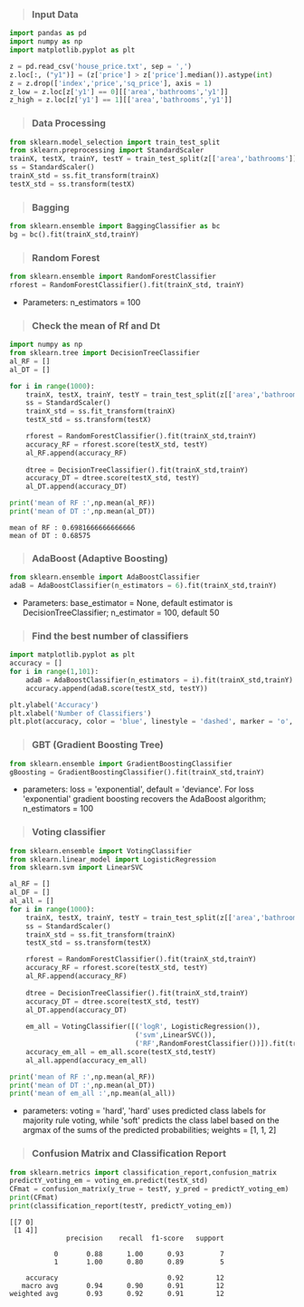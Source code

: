> ### Input Data
```python
import pandas as pd
import numpy as np
import matplotlib.pyplot as plt

z = pd.read_csv('house_price.txt', sep = ',')
z.loc[:, ("y1")] = (z['price'] > z['price'].median()).astype(int)
z = z.drop(['index','price','sq_price'], axis = 1)
z_low = z.loc[z['y1'] == 0][['area','bathrooms','y1']]
z_high = z.loc[z['y1'] == 1][['area','bathrooms','y1']]
```

> ### Data Processing
```python
from sklearn.model_selection import train_test_split
from sklearn.preprocessing import StandardScaler
trainX, testX, trainY, testY = train_test_split(z[['area','bathrooms']], z['y1'], test_size = 0.25, random_state = 33)
ss = StandardScaler()
trainX_std = ss.fit_transform(trainX)
testX_std = ss.transform(testX)
```

> ### Bagging
```python
from sklearn.ensemble import BaggingClassifier as bc
bg = bc().fit(trainX_std,trainY)
```

> ### Random Forest
```python
from sklearn.ensemble import RandomForestClassifier
rforest = RandomForestClassifier().fit(trainX_std, trainY)
```
* Parameters: n_estimators = 100

> ### Check the mean of Rf and Dt
```python
import numpy as np
from sklearn.tree import DecisionTreeClassifier
al_RF = []
al_DT = []

for i in range(1000):
    trainX, testX, trainY, testY = train_test_split(z[['area','bathrooms']], z['y1'], test_size = 0.25)
    ss = StandardScaler()
    trainX_std = ss.fit_transform(trainX)
    testX_std = ss.transform(testX)

    rforest = RandomForestClassifier().fit(trainX_std,trainY)
    accuracy_RF = rforest.score(testX_std, testY)
    al_RF.append(accuracy_RF)
    
    dtree = DecisionTreeClassifier().fit(trainX_std,trainY)
    accuracy_DT = dtree.score(testX_std, testY)
    al_DT.append(accuracy_DT)

print('mean of RF :',np.mean(al_RF))
print('mean of DT :',np.mean(al_DT))
```

    mean of RF : 0.6981666666666666
    mean of DT : 0.68575
    

> ### AdaBoost (Adaptive Boosting)
```python
from sklearn.ensemble import AdaBoostClassifier
adaB = AdaBoostClassifier(n_estimators = 6).fit(trainX_std,trainY)
```
* Parameters: base_estimator = None, default estimator is DecisionTreeClassifier; n_estimator = 100, default 50

> ### Find the best number of classifiers
```python
import matplotlib.pyplot as plt
accuracy = []
for i in range(1,101):
    adaB = AdaBoostClassifier(n_estimators = i).fit(trainX_std,trainY)
    accuracy.append(adaB.score(testX_std, testY))

plt.ylabel('Accuracy')
plt.xlabel('Number of Classifiers')
plt.plot(accuracy, color = 'blue', linestyle = 'dashed', marker = 'o', markerfacecolor = 'red', markersize = 10)
```

> ### GBT (Gradient Boosting Tree)
```python
from sklearn.ensemble import GradientBoostingClassifier
gBoosting = GradientBoostingClassifier().fit(trainX_std,trainY)
```
* parameters: loss = 'exponential', default = 'deviance'. For loss 'exponential' gradient boosting recovers the AdaBoost algorithm; n_estimators = 100

> ### Voting classifier
```python
from sklearn.ensemble import VotingClassifier
from sklearn.linear_model import LogisticRegression
from sklearn.svm import LinearSVC

al_RF = []
al_DF = []
al_all = []
for i in range(1000):
    trainX, testX, trainY, testY = train_test_split(z[['area','bathrooms']], z['y1'], test_size = 0.25)
    ss = StandardScaler()
    trainX_std = ss.fit_transform(trainX)
    testX_std = ss.transform(testX)

    rforest = RandomForestClassifier().fit(trainX_std,trainY)
    accuracy_RF = rforest.score(testX_std, testY)
    al_RF.append(accuracy_RF)
    
    dtree = DecisionTreeClassifier().fit(trainX_std,trainY)
    accuracy_DT = dtree.score(testX_std, testY)
    al_DT.append(accuracy_DT)
    
    em_all = VotingClassifier([('logR', LogisticRegression()),
                               ('svm',LinearSVC()),
                               ('RF',RandomForestClassifier())]).fit(trainX_std,trainY)
    accuracy_em_all = em_all.score(testX_std,testY)
    al_all.append(accuracy_em_all)

print('mean of RF :',np.mean(al_RF))
print('mean of DT :',np.mean(al_DT))
print('mean of em_all :',np.mean(al_all))
```
* parameters: voting = 'hard', 'hard' uses predicted class labels for majority rule voting, while 'soft' predicts the class label based on the argmax of the sums of the predicted probabilities; weights = [1, 1, 2]



> ### Confusion Matrix and Classification Report
```python
from sklearn.metrics import classification_report,confusion_matrix
predictY_voting_em = voting_em.predict(testX_std)
CFmat = confusion_matrix(y_true = testY, y_pred = predictY_voting_em)
print(CFmat)
print(classification_report(testY, predictY_voting_em))
```

    [[7 0]
     [1 4]]
                  precision    recall  f1-score   support
    
               0       0.88      1.00      0.93         7
               1       1.00      0.80      0.89         5
    
        accuracy                           0.92        12
       macro avg       0.94      0.90      0.91        12
    weighted avg       0.93      0.92      0.91        12
    
    
